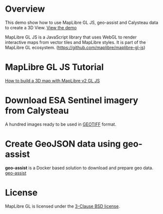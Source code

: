 # Overview
This demo show how to use MapLibre GL JS, geo-assist and Calysteau data to create a 3D View.
[View the demo](https://www.calysteau.fr/data/3D/Carcassonne/)
  
MapLibre GL JS is a JavaScript library that uses WebGL to render interactive maps from vector tiles and MapLibre styles. It is part of the MapLibre GL ecosystem. (https://github.com/maplibre/maplibre-gl-js)

# MapLibre GL JS Tutorial
[How to build a 3D map with MapLibre v2 GL JS](https://documentation.maptiler.com/hc/en-us/articles/5224821308177)

# Download ESA Sentinel imagery from Calysteau
A hundred images ready to be used in [GEOTIFF](https://www.calysteau.fr/data/tif/) format.

# Create GeoJSON data using geo-assist
__geo-assist__ is a Docker based solution to download and prepare geo data. [geo-assist](https://github.com/calysteau/geo-assist)

# License
MapLibre GL is licensed under the [3-Clause BSD license](https://github.com/calysteau/maplibre-gl/blob/main/license.txt).
